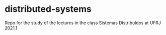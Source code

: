 # distributed-systems
Repo for the study of the lectures in the class Sistemas Distribuídos at UFRJ 2021.1
